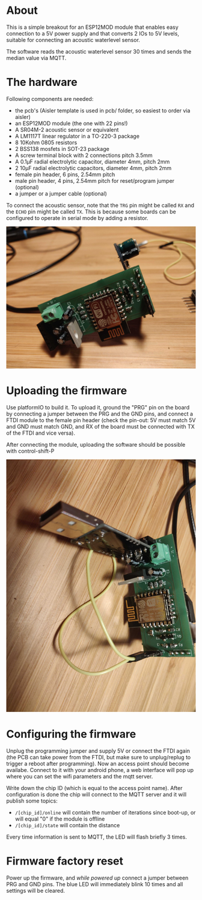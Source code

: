 # About

This is a simple breakout for an ESP12MOD module that enables easy connection to a 5V power supply and that converts 2 IOs to 5V levels, suitable for connecting an acoustic waterlevel sensor.

The software reads the acoustic waterlevel sensor 30 times and sends the median value via MQTT.

# The hardware

Following components are needed:
* the pcb's (Aisler template is used in pcb/ folder, so easiest to order via aisler)
* an ESP12MOD module (the one with 22 pins!)
* A SR04M-2 acoustic sensor or equivalent
* A LM1117T linear regulator in a TO-220-3 package
* 8 10Kohm 0805 resistors
* 2 BSS138 mosfets in SOT-23 package
* A screw terminal block with 2 connections pitch 3.5mm
* A 0.1μF radial electrolytic capacitor, diameter 4mm, pitch 2mm
* 2 10μF radial electrolytic capacitors, diameter 4mm, pitch 2mm
* female pin header, 6 pins, 2.54mm pitch
* male pin header, 4 pins, 2.54mm pitch for reset/program jumper (optional)
* a jumper or a jumper cable (optional)

To connect the acoustic sensor, note that the `TRG` pin might be called `RX`
and the `ECHO` pin might be called `TX`. This is because some boards can be
configured to operate in serial mode by adding a resistor.

![pcb](pics/pcb.jpg "The assembled PCB")

# Uploading the firmware

Use platformIO to build it. To upload it, ground the "PRG" pin on the board by connecting a jumper between the PRG and the GND pins, and connect a FTDI module to the female pin header (check the pin-out: 5V must match 5V and GND must match GND, and RX of the board must be connected with TX of the FTDI and vice versa).

After connecting the module, uploading the software should be possible with control-shift-P

![pcb](pics/program.jpg "Programming the PCB")

# Configuring the firmware

Unplug the programming jumper and supply 5V or connect the FTDI again (the PCB can take power from the FTDI, but make sure to unplug/replug to trigger a reboot after programming). Now an access point should become availabe. Connect to it with your android phone, a web interface will pop up where you can set the wifi parameters and the mqtt server.

Write down the chip ID (which is equal to the access point name). After configuration is done the chip will connect to the MQTT server and it will publish some topics:

* `/[chip_id]/online` will contain the number of iterations since boot-up, or will equal "0" if the module is offline
* `/[chip_id]/state` will contain the distance

Every time information is sent to MQTT, the LED will flash briefly 3 times.

# Firmware factory reset

Power up the firmware, and *while powered up* connect a jumper between PRG and GND pins. The blue LED will immediately blink 10 times and all settings will be cleared.

